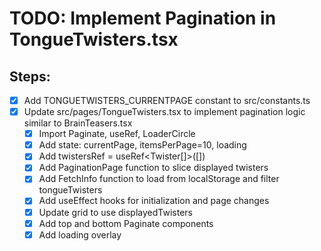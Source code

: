 # TODO: Implement Pagination in TongueTwisters.tsx

## Steps:
- [x] Add TONGUETWISTERS_CURRENTPAGE constant to src/constants.ts
- [x] Update src/pages/TongueTwisters.tsx to implement pagination logic similar to BrainTeasers.tsx
  - [x] Import Paginate, useRef, LoaderCircle
  - [x] Add state: currentPage, itemsPerPage=10, loading
  - [x] Add twistersRef = useRef<Twister[]>([])
  - [x] Add PaginationPage function to slice displayed twisters
  - [x] Add FetchInfo function to load from localStorage and filter tongueTwisters
  - [x] Add useEffect hooks for initialization and page changes
  - [x] Update grid to use displayedTwisters
  - [x] Add top and bottom Paginate components
  - [x] Add loading overlay
